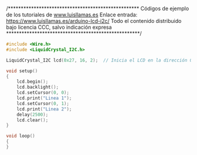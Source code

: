 /***************************************************
Códigos de ejemplo de los tutoriales de www.luisllamas.es
Enlace entrada: https://www.luisllamas.es/arduino-lcd-i2c/
Todo el contenido distribuido bajo licencia CCC, salvo indicación expresa
****************************************************/

```cpp
#include <Wire.h> 
#include <LiquidCrystal_I2C.h>

LiquidCrystal_I2C lcd(0x27, 16, 2);  // Inicia el LCD en la dirección 0x27, con 16 caracteres y 2 líneas

void setup()
{
	lcd.begin();                      
	lcd.backlight();
	lcd.setCursor(0, 0);
	lcd.print("Linea 1");
	lcd.setCursor(0, 1);
	lcd.print("Linea 2");
	delay(2500);
	lcd.clear();
}

void loop()
{
}
```